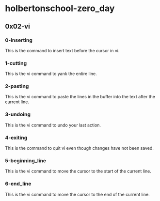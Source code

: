 # holbertonschool-zero_day
## 0x02-vi
### 0-inserting
This is the command to insert text before the cursor in vi.
### 1-cutting
This is the vi command to yank the entire line.
### 2-pasting
This is the vi command to paste the lines in the buffer into the text after the current line. 
### 3-undoing
This is the vi command to undo your last action.
### 4-exiting
This is the command to quit vi even though changes have not been saved. 
### 5-beginning_line
This is the vi command to move the cursor to the start of the current line. 
### 6-end_line
This is the vi command to move the cursor to the end of the current line. 
